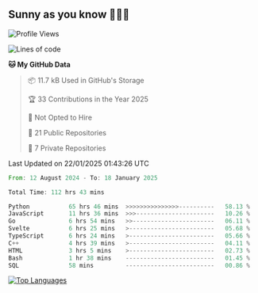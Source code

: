 ## Sunny as you know 🫨🫨👋

<!--START_SECTION:waka-->
![Profile Views](http://img.shields.io/badge/Profile%20Views-0-blue)

![Lines of code](https://img.shields.io/badge/From%20Hello%20World%20I%27ve%20Written-215.6%20thousand%20lines%20of%20code-blue)

**🐱 My GitHub Data** 

> 📦 11.7 kB Used in GitHub's Storage 
 > 
> 🏆 33 Contributions in the Year 2025
 > 
> 🚫 Not Opted to Hire
 > 
> 📜 21 Public Repositories 
 > 
> 🔑 7 Private Repositories 
 > 

 Last Updated on 22/01/2025 01:43:26 UTC
<!--END_SECTION:waka-->

<!--START_SECTION:code-->

```rust
From: 12 August 2024 - To: 18 January 2025

Total Time: 112 hrs 43 mins

Python           65 hrs 46 mins  >>>>>>>>>>>>>>>----------   58.13 %
JavaScript       11 hrs 36 mins  >>>----------------------   10.26 %
Go               6 hrs 54 mins   >>-----------------------   06.11 %
Svelte           6 hrs 25 mins   >------------------------   05.68 %
TypeScript       6 hrs 24 mins   >------------------------   05.66 %
C++              4 hrs 39 mins   >------------------------   04.11 %
HTML             3 hrs 5 mins    >------------------------   02.73 %
Bash             1 hr 38 mins    -------------------------   01.45 %
SQL              58 mins         -------------------------   00.86 %
```

<!--END_SECTION:code-->


<a href="https://github.com/Ex0TiiC24" align="left"><img src="https://github-readme-stats.vercel.app/api/top-langs/?username=Ex0TiiC24&langs_count=10&title_color=0891b2&text_color=ffffff&icon_color=0891b2&bg_color=1c1917&hide_border=true&locale=en&custom_title=Top%20%Languages" alt="Top Languages" /></a>

